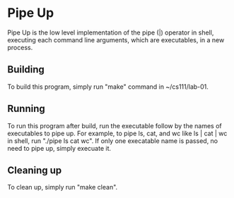 # Pipe Up

Pipe Up is the low level implementation of the pipe (|) operator in shell, executing each command line arguments, which are executables, in a new process.

## Building

To build this program, simply run "make" command in ~/cs111/lab-01.

## Running

To run this program after build, run the executable follow by the names of executables to pipe up. For example, to pipe ls, cat, and wc like ls | cat | wc in shell, run "./pipe ls cat wc". If only one execatable name is passed, no need to pipe up, simply execuate it. 

## Cleaning up

To clean up, simply run "make clean".
